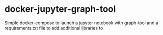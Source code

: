 # docker-jupyter-graph-tool
Simple docker-compose to launch a jupyter notebook with graph-tool and a requirements.txt file to add additional libraries to
